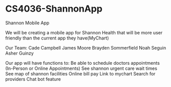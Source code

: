 # CS4036-ShannonApp
Shannon Mobile App

We will be creating a mobile app for Shannon Health that will be more user friendly than the current app they have(MyChart)

Our Team:
  Cade Campbell
  James Moore
  Brayden Sommerfield
  Noah Seguin
  Asher Guinzy

Our app will have functions to:
  Be able to schedule doctors appointments (In-Person or Online Appointments)
  See shannon urgent care wait times 
  See map of shannon facilities 
  Online bill pay
  Link to mychart
  Search for providers
  Chat bot feature
  
